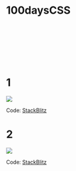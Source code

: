 # 100daysCSS

<br></br><br></br><br></br>

# 1

<img src="https://media.giphy.com/media/rvfzxrvwK99NWMvLkU/giphy.gif">

Code:
[StackBlitz](https://stackblitz.com/edit/web-platform-1gpnrn?file=styles.css)
# 2
<img src="https://media.giphy.com/media/3wwm3zsy8WT0t0LxH0/giphy.gif">

Code:
[StackBlitz](https://stackblitz.com/edit/web-platform-q7sjme?file=index.html,styles.css)